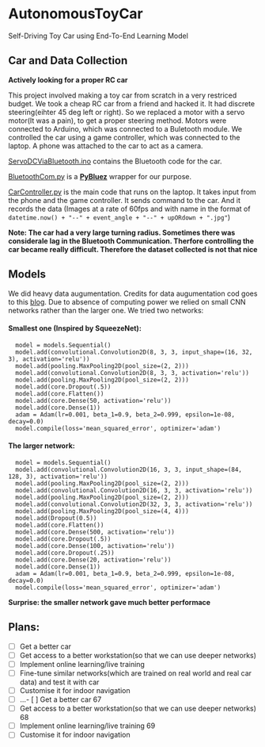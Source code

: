 # AutonomousToyCar
Self-Driving Toy Car using End-To-End Learning Model

## Car and Data Collection

**Actively looking for a proper RC car** 

This project involved making a toy car from scratch in a very restriced budget. We took a cheap RC car from a friend and hacked it. It had discrete steering(eihter 45 deg left or right). So we replaced a motor with a servo motor(It was a pain), to get a proper steering method. Motors were connected to Arduino, which was connected to a Buletooth module. We controlled the car using a game controller, which was connected to the laptop. A phone was attached to the car to act as a camera. 

[ServoDCViaBluetooth.ino](https://github.com/geekSiddharth/AutonomousToyCar/blob/master/Arduino/ServoDCViaBluetooth/ServoDCViaBluetooth.ino) contains the Bluetooth code for the car. 

[BluetoothCom.py](https://github.com/geekSiddharth/AutonomousToyCar/blob/master/LaptopController/BluetoothCom.py) is a [**PyBluez**](https://pypi.python.org/pypi/PyBluez) wrapper for our purpose.


[CarController.py](https://github.com/geekSiddharth/AutonomousToyCar/blob/master/LaptopController/CarController.py) is the main code that runs on the laptop. It takes input from the phone and the game controller. It sends command to the car. And it records the data (Images at a rate of 60fps and with name in the format of `datetime.now() + "--" + event_angle + "--" + upORdown + ".jpg"`)

**Note: The car had a very large turning radius. Sometimes there was considerale lag in the Bluetooth Communication. Therfore controlling the car became really difficult. Therefore the dataset collected is not that nice**

## Models

We did heavy data augumentation. Credits for data augumentation cod goes to this [blog](https://chatbotslife.com/using-augmentation-to-mimic-human-driving-496b569760a9). 
Due to absence of computing power we relied on small CNN networks rather than the larger one. We tried two networks:

#### Smallest one (Inspired by SqueezeNet):

```
  model = models.Sequential()
  model.add(convolutional.Convolution2D(8, 3, 3, input_shape=(16, 32, 3), activation='relu'))
  model.add(pooling.MaxPooling2D(pool_size=(2, 2)))
  model.add(convolutional.Convolution2D(8, 3, 3, activation='relu'))
  model.add(pooling.MaxPooling2D(pool_size=(2, 2)))
  model.add(core.Dropout(.5))
  model.add(core.Flatten())
  model.add(core.Dense(50, activation='relu'))
  model.add(core.Dense(1))
  adam = Adam(lr=0.001, beta_1=0.9, beta_2=0.999, epsilon=1e-08, decay=0.0)
  model.compile(loss='mean_squared_error', optimizer='adam')
```

#### The larger network:

``` 
  model = models.Sequential()
  model.add(convolutional.Convolution2D(16, 3, 3, input_shape=(84, 128, 3), activation='relu'))
  model.add(pooling.MaxPooling2D(pool_size=(2, 2)))
  model.add(convolutional.Convolution2D(16, 3, 3, activation='relu'))
  model.add(pooling.MaxPooling2D(pool_size=(2, 2)))
  model.add(convolutional.Convolution2D(32, 3, 3, activation='relu'))
  model.add(pooling.MaxPooling2D(pool_size=(4, 4)))
  model.add(Dropout(0.5))
  model.add(core.Flatten())
  model.add(core.Dense(500, activation='relu'))
  model.add(core.Dropout(.5))
  model.add(core.Dense(100, activation='relu'))
  model.add(core.Dropout(.25))
  model.add(core.Dense(20, activation='relu'))
  model.add(core.Dense(1))
  adam = Adam(lr=0.001, beta_1=0.9, beta_2=0.999, epsilon=1e-08, decay=0.0)
  model.compile(loss='mean_squared_error', optimizer='adam')
```

**Surprise: the smaller network gave much better performace**


## Plans:

- [ ] Get a better car
- [ ] Get access to a better workstation(so that we can use deeper networks)
- [ ] Implement online learning/live training
- [ ] Fine-tune similar networks(which are trained on real world and real car data) and test it with car
- [ ] Customise it for indoor navigation
- [ ] ...- [ ] Get a better car
67
- [ ] Get access to a better workstation(so that we can use deeper networks)
68
- [ ] Implement online learning/live training
69
- [ ] Customise it for indoor navigation